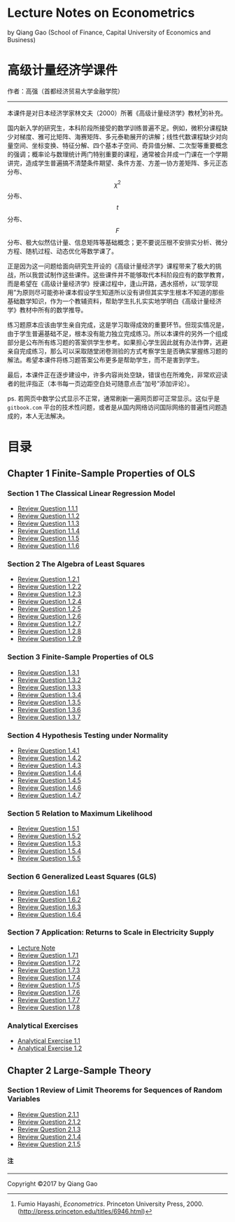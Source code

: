 # Lecture Notes on Econometrics

by Qiang Gao (School of Finance, Capital University of Economics and Business)


# 高级计量经济学课件

作者：高强（首都经济贸易大学金融学院）

---

本课件是对日本经济学家林文夫（2000）所著《高级计量经济学》教材[^1]的补充。

国内新入学的研究生，本科阶段所接受的数学训练普遍不足。例如，微积分课程缺少对梯度、雅可比矩阵、海赛矩阵、多元泰勒展开的讲解；线性代数课程缺少对向量空间、坐标变换、特征分解、四个基本子空间、奇异值分解、二次型等重要概念的强调；概率论与数理统计两门特别重要的课程，通常被合并成一门课在一个学期讲完，造成学生普遍搞不清楚条件期望、条件方差、方差—协方差矩阵、多元正态分布、$$\chi^2$$分布、$$t$$分布、$$F$$分布、极大似然估计量、信息矩阵等基础概念；更不要说压根不安排实分析、微分方程、随机过程、动态优化等数学课了。

正是因为这一问题给面向研究生开设的《高级计量经济学》课程带来了极大的挑战，所以我尝试制作这些课件。这些课件并不能够取代本科阶段应有的数学教育，而是希望在《高级计量经济学》授课过程中，逢山开路，遇水搭桥，以“现学现用”为原则尽可能弥补课本假设学生知道所以没有讲但其实学生根本不知道的那些基础数学知识，作为一个教辅资料，帮助学生扎扎实实地学明白《高级计量经济学》教材中所有的数学推导。

练习题原本应该由学生亲自完成，这是学习取得成效的重要环节。但现实情况是，由于学生普遍基础不足，根本没有能力独立完成练习。所以本课件的另外一个组成部分是公布所有练习题的答案供学生参考。如果担心学生因此就有办法作弊，逃避亲自完成练习，那么可以采取随堂闭卷测验的方式考察学生是否确实掌握练习题的解法。希望本课件将练习题答案公布更多是帮助学生，而不是害到学生。

最后，本课件正在逐步建设中，许多内容尚处空缺，错误也在所难免，非常欢迎读者的批评指正（本书每一页边距空白处可随意点击“加号”添加评论）。

ps. 若网页中数学公式显示不正常，通常刷新一遍网页即可正常显示。这似乎是 `gitbook.com` 平台的技术性问题，或者是从国内网络访问国际网络的普遍性问题造成的，本人无法解决。

# 目录

## Chapter 1 Finite-Sample Properties of OLS

### Section 1 The Classical Linear Regression Model

* [Review Question 1.1.1](question-solution/1.1.1.md)
* [Review Question 1.1.2](question-solution/1.1.2.md)
* [Review Question 1.1.3](question-solution/1.1.3.md)
* [Review Question 1.1.4](question-solution/1.1.4.md)
* [Review Question 1.1.5](question-solution/1.1.5.md)
* [Review Question 1.1.6](question-solution/1.1.6.md)

### Section 2 The Algebra of Least Squares

* [Review Question 1.2.1](question-solution/1.2.1.md)
* [Review Question 1.2.2](question-solution/1.2.2.md)
* [Review Question 1.2.3](question-solution/1.2.3.md)
* [Review Question 1.2.4](question-solution/1.2.4.md)
* [Review Question 1.2.5](question-solution/1.2.5.md)
* [Review Question 1.2.6](question-solution/1.2.6.md)
* [Review Question 1.2.7](question-solution/1.2.7.md)
* [Review Question 1.2.8](question-solution/1.2.8.md)
* [Review Question 1.2.9](question-solution/1.2.9.md)

### Section 3 Finite-Sample Properties of OLS

* [Review Question 1.3.1](question-solution/1.3.1.md)
* [Review Question 1.3.2](question-solution/1.3.2.md)
* [Review Question 1.3.3](question-solution/1.3.3.md)
* [Review Question 1.3.4](question-solution/1.3.4.md)
* [Review Question 1.3.5](question-solution/1.3.5.md)
* [Review Question 1.3.6](question-solution/1.3.6.md)
* [Review Question 1.3.7](question-solution/1.3.7.md)

### Section 4 Hypothesis Testing under Normality

* [Review Question 1.4.1](question-solution/1.4.1.md)
* [Review Question 1.4.2](question-solution/1.4.2.md)
* [Review Question 1.4.3](question-solution/1.4.3.md)
* [Review Question 1.4.4](question-solution/1.4.4.md)
* [Review Question 1.4.5](question-solution/1.4.5.md)
* [Review Question 1.4.6](question-solution/1.4.6.md)
* [Review Question 1.4.7](question-solution/1.4.7.md)

### Section 5 Relation to Maximum Likelihood

* [Review Question 1.5.1](question-solution/1.5.1.md)
* [Review Question 1.5.2](question-solution/1.5.2.md)
* [Review Question 1.5.3](question-solution/1.5.3.md)
* [Review Question 1.5.4](question-solution/1.5.4.md)
* [Review Question 1.5.5](question-solution/1.5.5.md)

### Section 6 Generalized Least Squares (GLS)

* [Review Question 1.6.1](question-solution/1.6.1.md)
* [Review Question 1.6.2](question-solution/1.6.2.md)
* [Review Question 1.6.3](question-solution/1.6.3.md)
* [Review Question 1.6.4](question-solution/1.6.4.md)

### Section 7 Application: Returns to Scale in Electricity Supply

* [Lecture Note](lecture-note/1.7.md)
* [Review Question 1.7.1](question-solution/1.7.1.md)
* [Review Question 1.7.2](question-solution/1.7.2.md)
* [Review Question 1.7.3](question-solution/1.7.3.md)
* [Review Question 1.7.4](question-solution/1.7.4.md)
* [Review Question 1.7.5](question-solution/1.7.5.md)
* [Review Question 1.7.6](question-solution/1.7.6.md)
* [Review Question 1.7.7](question-solution/1.7.7.md)
* [Review Question 1.7.8](question-solution/1.7.8.md)

### Analytical Exercises

* [Analytical Exercise 1.1](exercise-solution/1.1.md)
* [Analytical Exercise 1.2](exercise-solution/1.2.md)

## Chapter 2 Large-Sample Theory

### Section 1 Review of Limit Theorems for Sequences of Random Variables

* [Review Question 2.1.1](question-solution/2.1.1.md)
* [Review Question 2.1.2](question-solution/2.1.2.md)
* [Review Question 2.1.3](question-solution/2.1.3.md)
* [Review Question 2.1.4](question-solution/2.1.4.md)
* [Review Question 2.1.5](question-solution/2.1.5.md)

#### 注

[^1]: Fumio Hayashi, _Econometrics_. Princeton University Press, 2000. (http://press.princeton.edu/titles/6946.html)

---

Copyright ©2017 by Qiang Gao